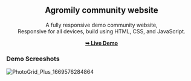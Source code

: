 <div align="center">

  <br />

  <h2 align="center">Agromily community website</h2>

  A fully responsive demo community website, <br />Responsive for all devices, build using HTML, CSS, and JavaScript.

<a href="https://shrsyc.github.io/demoweb/"><strong>➥ Live Demo</strong></a>
</div>

### Demo Screeshots

![PhotoGrid_Plus_1669576284864](https://user-images.githubusercontent.com/99862109/204155354-718f40e3-d791-41df-bfbe-bd191efb354c.png)
